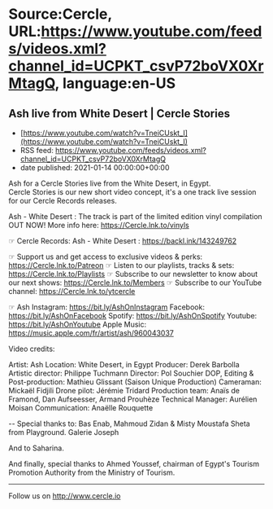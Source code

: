 # Source:Cercle, URL:https://www.youtube.com/feeds/videos.xml?channel_id=UCPKT_csvP72boVX0XrMtagQ, language:en-US

## Ash live from White Desert | Cercle Stories
 - [https://www.youtube.com/watch?v=TneiCUskt_I](https://www.youtube.com/watch?v=TneiCUskt_I)
 - RSS feed: https://www.youtube.com/feeds/videos.xml?channel_id=UCPKT_csvP72boVX0XrMtagQ
 - date published: 2021-01-14 00:00:00+00:00

Ash for a Cercle Stories live from the White Desert, in Egypt.  
Cercle Stories is our new short video concept, it's a one track live session for our Cercle Records releases. 

Ash - White Desert : The track is part of the limited edition vinyl compilation OUT NOW! 
More info here: https://Cercle.lnk.to/vinyls

☞ Cercle Records: 
Ash - White Desert : 
https://backl.ink/143249762

☞ Support us and get access to exclusive videos & perks: https://Cercle.lnk.to/Patreon
☞ Listen to our playlists, tracks & sets: https://Cercle.lnk.to/Playlists
☞ Subscribe to our newsletter to know about our next shows: https://Cercle.lnk.to/Members
☞ Subscribe to our YouTube channel: https://Cercle.lnk.to/ytcercle

☞ Ash
Instagram: https://bit.ly/AshOnInstagram
Facebook: https://bit.ly/AshOnFacebook
Spotify: https://bit.ly/AshOnSpotify
Youtube: https://bit.ly/AshOnYoutube
Apple Music: https://music.apple.com/fr/artist/ash/960043037

Video credits:

Artist: Ash
Location: White Desert, in Egypt
Producer: Derek Barbolla
Artistic director: Philippe Tuchmann
Director: Pol Souchier
DOP, Editing & Post-production: Mathieu Glissant (Saison Unique Production)
Cameraman: Mickaël Fidjili
Drone pilot: Jérémie Tridard
Production team: Anaïs de Framond, Dan Aufseesser, Armand Prouhèze
Technical Manager: Aurélien Moisan
Communication: Anaëlle Rouquette


--
Special thanks to:
Bas Enab, Mahmoud Zidan & Misty Moustafa Sheta from Playground. 
Galerie Joseph 

And to Saharina. 

And finally, special thanks to Ahmed Youssef, chairman of Egypt's Tourism Promotion Authority from the Ministry of Tourism.  


______

Follow us on http://www.cercle.io

